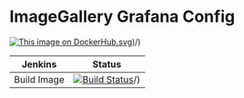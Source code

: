 # ImageGallery Grafana Config

[![This image on DockerHub](https://img.shields.io/docker/pulls/stuartshay/imagegallery-grafana-config).svg)](https://hub.docker.com/r/stuartshay/imagegallery-grafana-config)/)


 Jenkins | Status  
------------ | -------------
Build Image  | [![Build Status](https://jenkins.navigatorglass.com/buildStatus/icon?job=ImageGallery-Infrastructure/imagegallery-grafana-config)](https://jenkins.navigatorglass.com/job/ImageGallery-Infrastructure/job/imagegallery-grafana-config)/)